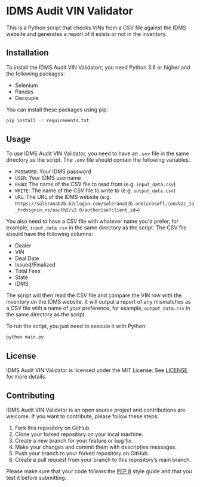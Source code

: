 

# IDMS Audit VIN Validator

This is a Python script that checks VINs from a CSV file against the IDMS website and generates a report of it exists or not in the inventory.

## Installation

To install the IDMS Audit VIN Validatorr, you need Python 3.6 or higher and the following packages:

- Selenium
- Pandas
- Decouple

You can install these packages using pip:

```bash
pip install -r requirements.txt
```

## Usage

To use IDMS Audit VIN Validator, you need to have an `.env` file in the same directory as the script. The `.env` file should contain the following variables:

- `PASSWORD`: Your IDMS password
- `USER`: Your IDMS username
- `READ`: The name of the CSV file to read from (e.g. `input_data.csv`)
- `WRITE`: The name of the CSV file to write to (e.g. `output_data.csv`)
- `URL`: The URL of the IDMS website (e.g. `https://soleranab2b.b2clogin.com/soleranab2b.onmicrosoft.com/b2c_1a_hrdsignin_ns/oauth2/v2.0/authorize?client_id=`)

You also need to have a CSV file with whatever name you'd prefer, for example,  `input_data.csv`  in the same directory as the script. The CSV file should have the following columns:

- Dealer
- VIN
- Deal Date
- Issued/Finalized
- Total Fees
- State
- IDMS

The script will then read the CSV file and compare the VIN row with the inventory on the IDMS website. It will output a report of any mismatches as a CSV file with a name of your preference, for example,  `output_data.csv`  in the same directory as the script.

To run the script, you just need to execute it with Python:

```bash
python main.py
```

## License

IDMS Audit VIN Validator is licensed under the MIT License. See  [LICENSE](https://github.com/Glitchr/audit_idms_vin_validator/blob/main/LICENSE) for more details.

## Contributing

IDMS Audit VIN Validator is an open source project and contributions are welcome. If you want to contribute, please follow these steps:

1.  Fork this repository on GitHub.
2.  Clone your forked repository on your local machine.
3.  Create a new branch for your feature or bug fix.
4.  Make your changes and commit them with descriptive messages.
5.  Push your branch to your forked repository on GitHub.
6.  Create a pull request from your branch to this repository’s main branch.

Please make sure that your code follows the  [PEP 8](https://www.python.org/dev/peps/pep-0008/)  style guide and that you test it before submitting.
